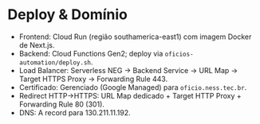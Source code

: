 # Deploy & Domínio

- Frontend: Cloud Run (região southamerica-east1) com imagem Docker de Next.js.
- Backend: Cloud Functions Gen2; deploy via `oficios-automation/deploy.sh`.
- Load Balancer: Serverless NEG → Backend Service → URL Map → Target HTTPS Proxy → Forwarding Rule 443.
- Certificado: Gerenciado (Google Managed) para `oficio.ness.tec.br`.
- Redirect HTTP→HTTPS: URL Map dedicado + Target HTTP Proxy + Forwarding Rule 80 (301).
- DNS: A record para 130.211.11.192.
